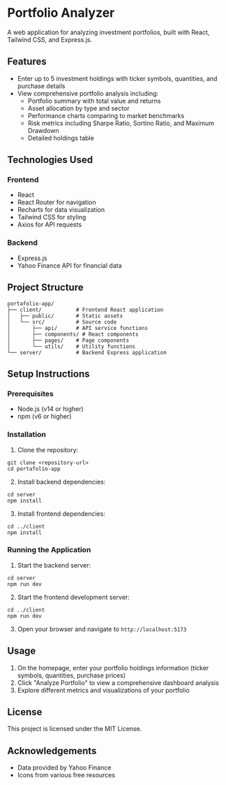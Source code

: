 # Portfolio Analyzer

A web application for analyzing investment portfolios, built with React, Tailwind CSS, and Express.js.

## Features

- Enter up to 5 investment holdings with ticker symbols, quantities, and purchase details
- View comprehensive portfolio analysis including:
  - Portfolio summary with total value and returns
  - Asset allocation by type and sector
  - Performance charts comparing to market benchmarks
  - Risk metrics including Sharpe Ratio, Sortino Ratio, and Maximum Drawdown
  - Detailed holdings table

## Technologies Used

### Frontend
- React
- React Router for navigation
- Recharts for data visualization
- Tailwind CSS for styling
- Axios for API requests

### Backend
- Express.js
- Yahoo Finance API for financial data

## Project Structure

```
portafolio-app/
├── client/           # Frontend React application
│   ├── public/       # Static assets
│   └── src/          # Source code
│       ├── api/      # API service functions
│       ├── components/ # React components
│       ├── pages/    # Page components
│       └── utils/    # Utility functions
└── server/           # Backend Express application
```

## Setup Instructions

### Prerequisites
- Node.js (v14 or higher)
- npm (v6 or higher)

### Installation

1. Clone the repository:
```
git clone <repository-url>
cd portafolio-app
```

2. Install backend dependencies:
```
cd server
npm install
```

3. Install frontend dependencies:
```
cd ../client
npm install
```

### Running the Application

1. Start the backend server:
```
cd server
npm run dev
```

2. Start the frontend development server:
```
cd ../client
npm run dev
```

3. Open your browser and navigate to `http://localhost:5173`

## Usage

1. On the homepage, enter your portfolio holdings information (ticker symbols, quantities, purchase prices)
2. Click "Analyze Portfolio" to view a comprehensive dashboard analysis
3. Explore different metrics and visualizations of your portfolio

## License

This project is licensed under the MIT License.

## Acknowledgements

- Data provided by Yahoo Finance
- Icons from various free resources 